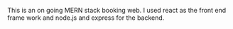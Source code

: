 This is an on going MERN stack booking web. I used react as the front end frame work and node.js and express for the backend.
